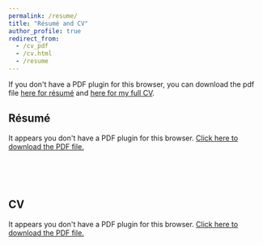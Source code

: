 ```yaml
---
permalink: /resume/
title: "Résumé and CV"
author_profile: true
redirect_from: 
  - /cv_pdf
  - /cv.html
  - /resume
---
```

If you don't have a PDF plugin for this browser, you can download the pdf file [here for résumé](https://www.adtma.pw/assets/pdfs/AdiatmaResume.pdf) and  [here for my full CV](https://www.adtma.pw/assets/pdfs/AdiatmaFullCV.pdf).

## Résumé

<div markdown="0">
<object data="https://www.adtma.pw/assets/pdfs/AdiatmaResume.pdf" type="application/pdf" width="100%" height="65vh" style="margin-bottom: 30px;">
  <p>It appears you don't have a PDF plugin for this browser.
  <a href="https://www.adtma.pw/assets/pdfs/AdiatmaResume.pdf">Click here to download the PDF file.</a></p>
</object>
</div>

<div style="height: 50px;"></div>

## CV

<div markdown="0">
<object data="https://www.adtma.pw/assets/pdfs/AdiatmaFullCV.pdf" type="application/pdf" width="100%" height="65vh" style="margin-top: 30px;">
  <p>It appears you don't have a PDF plugin for this browser.
  <a href="https://www.adtma.pw/assets/pdfs/AdiatmaFullCV.pdf">Click here to download the PDF file.</a></p>
</object>
</div>